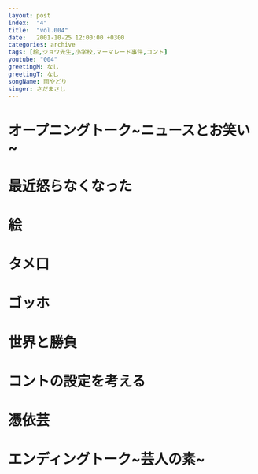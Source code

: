 ```yaml
---
layout: post
index:  "4"
title:  "vol.004"
date:   2001-10-25 12:00:00 +0300
categories: archive
tags: [絵,ジョウ先生,小学校,マーマレード事件,コント]
youtube: "004"
greetingM: なし
greetingT: なし
songName: 雨やどり
singer: さだまさし
---
```


# オープニングトーク~ニュースとお笑い~

# 最近怒らなくなった

# 絵

# タメ口

# ゴッホ

# 世界と勝負

# コントの設定を考える

# 憑依芸

# エンディングトーク~芸人の素~
